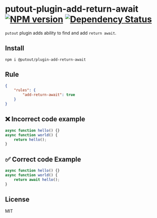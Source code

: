# putout-plugin-add-return-await [![NPM version][NPMIMGURL]][NPMURL] [![Dependency Status][DependencyStatusIMGURL]][DependencyStatusURL]

[NPMIMGURL]:                https://img.shields.io/npm/v/@putout/plugin-add-return-await.svg?style=flat&longCache=true
[NPMURL]:                   https://npmjs.org/package/@putout/plugin-add-return-await"npm"

[DependencyStatusURL]:      https://david-dm.org/coderaiser/putout?path=packages/plugin-add-return-await
[DependencyStatusIMGURL]:   https://david-dm.org/coderaiser/putout.svg?path=packages/plugin-add-return-await

`putout` plugin adds ability to find and add `return await`.

## Install

```
npm i @putout/plugin-add-return-await
```

## Rule

```json
{
    "rules": {
        "add-return-await": true
    }
}
```

## ❌ Incorrect code example

```js
async function hello() {}
async function world() {
    return hello();
}
```

## ✅ Correct code Example

```js
async function hello() {}
async function world() {
    return await hello();
}
```

## License

MIT

